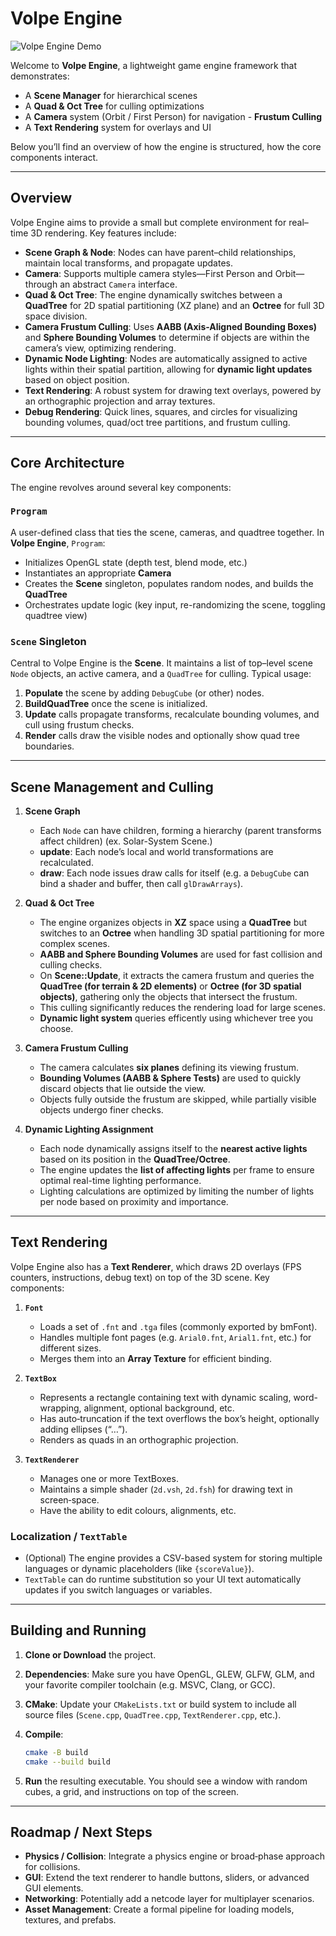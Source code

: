 
# Volpe Engine

![Volpe Engine Demo](https://github.com/Bbrizly/Volpe-Engine/tree/main/volpe/readmeVisuals/gif.gif)

Welcome to **Volpe Engine**, a lightweight game engine framework that demonstrates:

-   A **Scene Manager** for hierarchical scenes
-   A **Quad & Oct Tree** for culling optimizations
-   A **Camera** system (Orbit / First Person) for navigation
        - **Frustum Culling**
-   A **Text Rendering** system for overlays and UI

Below you’ll find an overview of how the engine is structured, how the core components interact.

----------
## Overview

Volpe Engine aims to provide a small but complete environment for real–time 3D rendering. Key features include:

-   **Scene Graph & Node**: Nodes can have parent–child relationships, maintain local transforms, and propagate updates.
-   **Camera**: Supports multiple camera styles—First Person and Orbit—through an abstract `Camera` interface.
-   **Quad & Oct Tree**: The engine dynamically switches between a **QuadTree** for 2D spatial partitioning (XZ plane) and an **Octree** for full 3D space division.
-   **Camera Frustum Culling**: Uses **AABB (Axis-Aligned Bounding Boxes)** and **Sphere Bounding Volumes** to determine if objects are within the camera’s view, optimizing rendering.
-   **Dynamic Node Lighting**: Nodes are automatically assigned to active lights within their spatial partition, allowing for **dynamic light updates** based on object position.
-   **Text Rendering**: A robust system for drawing text overlays, powered by an orthographic projection and array textures.
-   **Debug Rendering**: Quick lines, squares, and circles for visualizing bounding volumes, quad/oct tree partitions, and frustum culling.

----------

## Core Architecture

The engine revolves around several key components:

### **`Program`**

A user-defined class that ties the scene, cameras, and quadtree together. In **Volpe Engine**, `Program`:

-   Initializes OpenGL state (depth test, blend mode, etc.)
-   Instantiates an appropriate **Camera**
-   Creates the **Scene** singleton, populates random nodes, and builds the **QuadTree**
-   Orchestrates update logic (key input, re-randomizing the scene, toggling quadtree view)

### **`Scene` Singleton**

Central to Volpe Engine is the **Scene**. It maintains a list of top–level scene `Node` objects, an active camera, and a `QuadTree` for culling. Typical usage:

1.  **Populate** the scene by adding `DebugCube` (or other) nodes.
2.  **BuildQuadTree** once the scene is initialized.
3.  **Update** calls propagate transforms, recalculate bounding volumes, and cull using frustum checks.
4.  **Render** calls draw the visible nodes and optionally show quad tree boundaries.

----------

## Scene Management and Culling

1.  **Scene Graph**
    
    -   Each `Node` can have children, forming a hierarchy (parent transforms affect children) (ex. Solar-System Scene.)
    -   **update**: Each node’s local and world transformations are recalculated.
    -   **draw**: Each node issues draw calls for itself (e.g. a `DebugCube` can bind a shader and buffer, then call `glDrawArrays`).

2.  **Quad & Oct Tree**
    
    -   The engine organizes objects in **XZ** space using a **QuadTree** but switches to an **Octree** when handling 3D spatial partitioning for more complex scenes.
    -   **AABB and Sphere Bounding Volumes** are used for fast collision and culling checks.
    -   On **Scene::Update**, it extracts the camera frustum and queries the **QuadTree (for terrain & 2D elements)** or **Octree (for 3D spatial objects)**, gathering only the objects that intersect the frustum.
    -   This culling significantly reduces the rendering load for large scenes.
    -   **Dynamic light system** queries efficently using whichever tree you choose.

3.  **Camera Frustum Culling**
    
    -   The camera calculates **six planes** defining its viewing frustum.
    -   **Bounding Volumes (AABB & Sphere Tests)** are used to quickly discard objects that lie outside the view.
    -   Objects fully outside the frustum are skipped, while partially visible objects undergo finer checks.

4. **Dynamic Lighting Assignment**
    
    -   Each node dynamically assigns itself to the **nearest active lights** based on its position in the **QuadTree/Octree**.
    -   The engine updates the **list of affecting lights** per frame to ensure optimal real-time lighting performance.
    -   Lighting calculations are optimized by limiting the number of lights per node based on proximity and importance.
    

----------

## Text Rendering

Volpe Engine also has a **Text Renderer**, which draws 2D overlays (FPS counters, instructions, debug text) on top of the 3D scene. Key components:

1.  **`Font`**
    
    -   Loads a set of `.fnt` and `.tga` files (commonly exported by bmFont).
    -   Handles multiple font pages (e.g. `Arial0.fnt`, `Arial1.fnt`, etc.) for different sizes.
    -   Merges them into an **Array Texture** for efficient binding.
2.  **`TextBox`**
    
    -   Represents a rectangle containing text with dynamic scaling, word-wrapping, alignment, optional background, etc.
    -   Has auto‐truncation if the text overflows the box’s height, optionally adding ellipses (“…”).
    -   Renders as quads in an orthographic projection.
3.  **`TextRenderer`**
    
    -   Manages one or more TextBoxes.
    -   Maintains a simple shader (`2d.vsh`, `2d.fsh`) for drawing text in screen‐space.
    - Have the ability to edit colours, alignments, etc.

### Localization / `TextTable`

-   (Optional) The engine provides a CSV-based system for storing multiple languages or dynamic placeholders (like `{scoreValue}`).
-   `TextTable` can do runtime substitution so your UI text automatically updates if you switch languages or variables.

----------

## Building and Running

1.  **Clone or Download** the project.
2.  **Dependencies**: Make sure you have OpenGL, GLEW, GLFW, GLM, and your favorite compiler toolchain (e.g. MSVC, Clang, or GCC).
3.  **CMake**: Update your `CMakeLists.txt` or build system to include all source files (`Scene.cpp`, `QuadTree.cpp`, `TextRenderer.cpp`, etc.).
4.  **Compile**:

    ```bash
    cmake -B build
    cmake --build build
    
    ```
    
5.  **Run** the resulting executable. You should see a window with random cubes, a grid, and instructions on top of the screen.

----------

## Roadmap / Next Steps

-   **Physics / Collision**: Integrate a physics engine or broad‐phase approach for collisions.
-   **GUI**: Extend the text renderer to handle buttons, sliders, or advanced GUI elements.
-   **Networking**: Potentially add a netcode layer for multiplayer scenarios.
-   **Asset Management**: Create a formal pipeline for loading models, textures, and prefabs.

